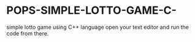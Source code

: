# POPS-SIMPLE-LOTTO-GAME-C-
simple lotto game using C++ language
open your text editor and run the code from there.
